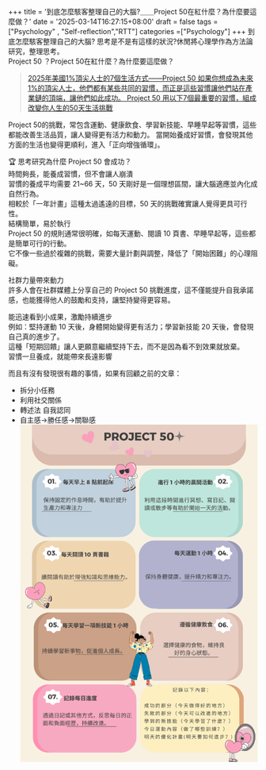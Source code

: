 +++
title = '到底怎麼駭客整理自己的大腦?＿＿Project 50在紅什麼？為什麼要這麼做？'
date = '2025-03-14T16:27:15+08:00'
draft = false
tags = ["Psychology" , "Self-reflection","RTT"]
categories =["Psychology"]
+++
到底怎麼駭客整理自己的大腦? 思考是不是有這樣的狀況?休閒將心理學作為方法論研究，整理思考。  
Project 50 ？Project 50在紅什麼？為什麼要這麼做？  
> [2025年美國1%頂尖人士的7個生活方式——Project 50
> 如果你想成為未來 1%的頂尖人士，他們都有某些共同的習慣，而正是這些習慣讓他們站在產業鏈的頂端，讓他們如此成功。
> Project 50 用以下7個最重要的習慣，組成改變你人生的50天生活挑戰](https://www.threads.net/@jay.newmedia/post/DFwlQwBPavH?hl=zh-tw)  

Project 50的挑戰，常包含運動、健康飲食、學習新技能、早睡早起等習慣，這些都能改善生活品質，讓人變得更有活力和動力。
當開始養成好習慣，會發現其他方面的生活也變得更順利，進入「正向增強循環」。  

🏆 思考研究為什麼 Project 50 會成功？  
時間夠長，能養成習慣，但不會讓人崩潰  
習慣的養成平均需要 21~66 天，50 天剛好是一個理想區間，讓大腦適應並內化成自然行為。   
相較於「一年計畫」這種太過遙遠的目標，50 天的挑戰確實讓人覺得更具可行性。  
結構簡單，易於執行  
Project 50 的規則通常很明確，如每天運動、閱讀 10 頁書、早睡早起等，這些都是簡單可行的行動。  
它不像一些過於複雜的挑戰，需要大量計劃與調整，降低了「開始困難」的心理阻礙。  
    
社群力量帶來動力  
許多人會在社群媒體上分享自己的 Project 50 挑戰進度，這不僅能提升自我承諾感，也能獲得他人的鼓勵和支持，讓堅持變得更容易。  

能迅速看到小成果，激勵持續進步  
例如：堅持運動 10 天後，身體開始變得更有活力；學習新技能 20 天後，會發現自己真的進步了。  
這種「短期回饋」讓人更願意繼續堅持下去，而不是因為看不到效果就放棄。  
習慣一旦養成，就能帶來長遠影響  

而且有沒有發現很有趣的事情，如果有回顧之前的文章：  
* 拆分小任務
* 利用社交關係
* 轉述法 自我認同
* 自主感->勝任感->關聯感
![project50](/images/project50.png)